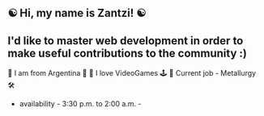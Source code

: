 ☯️ Hi, my name is Zantzi! ☯️
--------------------------------------------------------------------------------------------
I'd like to master web development in order to make useful contributions to the community :)
--------------------------------------------------------------------------------------------
🔴 I am from Argentina 🧉
🔴 I love VideoGames 🕹️
🔴 Current job - Metallurgy 🛠️

- availability - 3:30 p.m. to 2:00 a.m. -
